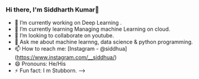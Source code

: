 ### Hi there, I'm Siddharth Kumar👋




- 🔭 I’m currently working on Deep Learning .
- 🌱 I’m currently learning Managing machine Learning on cloud.
- 👯 I’m looking to collaborate on youtube.
- 💬 Ask me about machine learnng, data science & python programming.
- 📫 How to reach me: [Instagram - @siddhua] (https://www.instagram.com/__siddhua/)
- 😄 Pronouns: He/His
- ⚡ Fun fact: I m Stubborn.
-->
